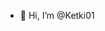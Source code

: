 - 👋 Hi, I’m @Ketki01


<!---
Ketki01/Ketki01 is a ✨ special ✨ repository because its `README.md` (this file) appears on your GitHub profile.
You can click the Preview link to take a look at your changes.
--->
